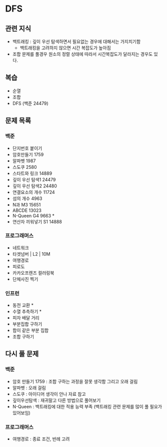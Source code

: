 # DFS

## 관련 지식

- 백트래킹 : 깊이 우선 탐색하면서 필요없는 경우에 대해서는 가지치기함
    - 백트래킹을 고려하지 않으면 시간 복잡도가 높아짐
- 조합 문제를 풀경우 원소의 정렬 상태에 따라서 시간복잡도가 달라지는 경우도 있다.

## 복습

- 순열
- 조합
- DFS (백준 24479)

## 문제 목록

### 백준

- 단지번호 붙이기
- 암호만들기 1759
- 알파벳 1987
- 스도쿠 2580
- 스타트와 링크 14889
- 깊이 우선 탐색1 24479
- 깊이 우선 탐색2 24480
- 연결요소의 개수 11724
- 섬의 개수 4963
- N과 M3 15651
- ABCDE 13023
- N-Queen G4 9663 *
- 연산자 끼워넣기 S1 14888 

### 프로그래머스

- 네트워크
- 타겟넘버 | L2 | 10M
- 여행경로
- 피로도
- 카카오프렌즈 컬러링북
- 단체사진 찍기

### 인프런

- 동전 교환 *
- 수열 추측하기 *
- 피자 배달 거리
- 부분집합 구하기
- 합이 같은 부분 집합
- 조합 구하기

## 다시 풀 문제

### 백준

- 암호 만들기 1759 : 조합 구하는 과정을 잘못 생각함 그리고 오래 걸림
- 알파벳 : 오래 걸림
- 스도쿠 : 아이디어 생각이 안나 자료 참고
- 깊이우선탐색 : 재귀말고 다른 방법으로 풀어보기
- N-Queen : 백트래킹에 대한 적용 능력 부족 (백트래킹 관련 문제를 많이 풀 필요가 있어보임)

### 프로그래머스

- 여행경로 : 종료 조건, 반례 고려